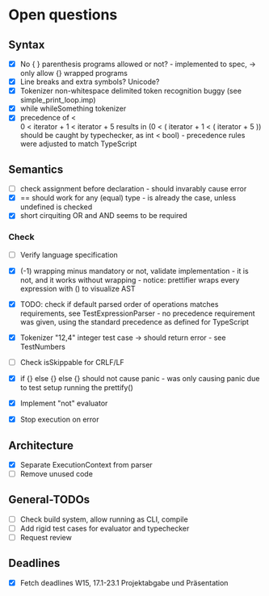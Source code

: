 # Open questions

## Syntax
- [x] No { } parenthesis programs allowed or not?
        - implemented to spec, -> only allow {} wrapped programs
- [x] Line breaks and extra symbols? Unicode?
- [x] Tokenizer non-whitespace delimited token recognition buggy (see simple_print_loop.imp)
- [x] while whileSomething tokenizer
- [x] precedence of <  
        0 < iterator + 1 < iterator + 5 
        results in
        (0 < ( iterator + 1 < ( iterator + 5 ))
        should be caught by typechecker, as
        int < bool)
        - precedence rules were adjusted to match TypeScript

## Semantics
- [ ] check assignment before declaration
        - should invarably cause error
- [x] == should work for any (equal) type
        - is already the case, unless undefined is checked
- [x] short cirquiting OR and AND seems to be required
### Check
- [ ] Verify language specification
- [x] (-1) wrapping minus mandatory or not, validate implementation
        - it is not, and it works without wrapping
        - notice: prettifier wraps every expression with () to visualize AST
- [x] TODO: check if default parsed order of operations matches requirements, see TestExpressionParser
        - no precedence requirement was given, using the standard precedence as defined for TypeScript
- [x] Tokenizer "12,4" integer test case -> should return error
        - see TestNumbers
- [ ] Check isSkippable for CRLF/LF
- [x] if {} else {} else {} should not cause panic
        - was only causing panic due to test setup running the prettify()

- [x] Implement "not" evaluator
- [x] Stop execution on error

## Architecture
- [x] Separate ExecutionContext from parser
- [ ] Remove unused code

## General-TODOs
- [ ] Check build system, allow running as CLI, compile
- [ ] Add rigid test cases for evaluator and typechecker
- [ ] Request review

## Deadlines
- [x] Fetch deadlines
    W15, 17.1-23.1 Projektabgabe und Präsentation

